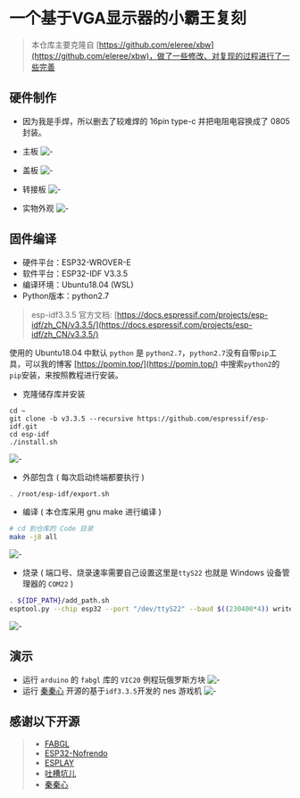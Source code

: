 # 一个基于VGA显示器的小霸王复刻

> 本仓库主要克隆自 [https://github.com/eleree/xbw](https://github.com/eleree/xbw)，做了一些修改、对复现的过程进行了一些完善

## 硬件制作

* 因为我是手焊，所以删去了较难焊的 16pin type-c 并把电阻电容换成了 0805 封装。

* 主板
    ![-](Picture/PCB.png)
* 盖板
    ![-](Picture/surface.jpg)
* 转接板
    ![-](Picture/toDB9.png)
* 实物外观
    ![-](Picture/look.jpg)

## 固件编译

* 硬件平台：ESP32-WROVER-E
* 软件平台：ESP32-IDF V3.3.5
* 编译环境：Ubuntu18.04 (WSL)
* Python版本：python2.7

> esp-idf3.3.5 官方文档: [https://docs.espressif.com/projects/esp-idf/zh_CN/v3.3.5/](https://docs.espressif.com/projects/esp-idf/zh_CN/v3.3.5/)

使用的 Ubuntu18.04 中默认 `python` 是 `python2.7`，`python2.7`没有自带`pip`工具，可以我的博客 [https://pomin.top/](https://pomin.top/) 中搜索`python2`的`pip`安装，来按照教程进行安装。

* 克隆储存库并安装

```
cd ~
git clone -b v3.3.5 --recursive https://github.com/espressif/esp-idf.git
cd esp-idf
./install.sh
```

![-](Picture/install.png)

* 外部包含 ( 每次启动终端都要执行 )

```bash
. /root/esp-idf/export.sh
```

* 编译 ( 本仓库采用 gnu make 进行编译 )

```bash
# cd 到仓库的 Code 目录
make -j8 all
```

![-](Picture/build.png)

* 烧录 ( 端口号、烧录速率需要自己设置这里是`ttyS22` 也就是 Windows 设备管理器的 `COM22` )

```bash
. ${IDF_PATH}/add_path.sh
esptool.py --chip esp32 --port "/dev/ttyS22" --baud $((230400*4)) write_flash -fs 4MB 0x100000 "build/nesemu.bin"
```

![-](Picture/flash.png)

## 演示

* 运行 `arduino` 的 `fabgl` 库的 `VIC20` 例程玩俄罗斯方块
    ![-](Picture/tetri.jpg)
* 运行 [秦秦心](https://github.com/eleree/xbw) 开源的基于`idf3.3.5`开发的 nes 游戏机
    ![-](Picture/dragon.jpg)

## 感谢以下开源
> * [FABGL](http://www.fabglib.org/)
> * [ESP32-Nofrendo](https://github.com/espressif/esp32-nesemu)
> * [ESPLAY](https://github.com/pebri86/esplay_micro_hardware)
> * [吐槽坑儿](https://space.bilibili.com/31312385)
> * [秦秦心](https://github.com/eleree/xbw)



